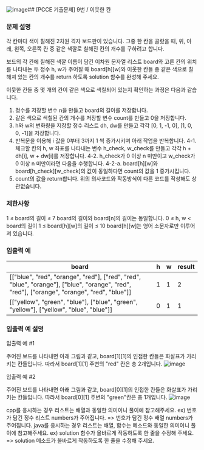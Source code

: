 ![image](https://github.com/Padack2/CodingTest/assets/26791213/afa9da75-e793-41b2-afa4-33734fa87318)## [PCCE 기출문제] 9번 / 이웃한 칸

### 문제 설명
각 칸마다 색이 칠해진 2차원 격자 보드판이 있습니다. 그중 한 칸을 골랐을 때, 위, 아래, 왼쪽, 오른쪽 칸 중 같은 색깔로 칠해진 칸의 개수를 구하려고 합니다.

보드의 각 칸에 칠해진 색깔 이름이 담긴 이차원 문자열 리스트 board와 고른 칸의 위치를 나타내는 두 정수 h, w가 주어질 때 board[h][w]와 이웃한 칸들 중 같은 색으로 칠해져 있는 칸의 개수를 return 하도록 solution 함수를 완성해 주세요.

이웃한 칸들 중 몇 개의 칸이 같은 색으로 색칠되어 있는지 확인하는 과정은 다음과 같습니다.

1. 정수를 저장할 변수 n을 만들고 board의 길이를 저장합니다.
2. 같은 색으로 색칠된 칸의 개수를 저장할 변수 count를 만들고 0을 저장합니다.
3. h와 w의 변화량을 저장할 정수 리스트 dh, dw를 만들고 각각 [0, 1, -1, 0], [1, 0, 0, -1]을 저장합니다.
4. 반복문을 이용해 i 값을 0부터 3까지 1 씩 증가시키며 아래 작업을 반복합니다.
    4-1. 체크할 칸의 h, w 좌표를 나타내는 변수 h_check, w_check를 만들고 각각 h + dh[i], w + dw[i]를 저장합니다.
    4-2. h_check가 0 이상 n 미만이고 w_check가 0 이상 n 미만이라면 다음을 수행합니다.
        4-2-a. board[h][w]와 board[h_check][w_check]의 값이 동일하다면 count의 값을 1 증가시킵니다.
5. count의 값을 return합니다.
위의 의사코드와 작동방식이 다른 코드를 작성해도 상관없습니다.

### 제한사항
1 ≤ board의 길이 ≤ 7
board의 길이와 board[n]의 길이는 동일합니다.
0 ≤ h, w < board의 길이
1 ≤ board[h][w]의 길이 ≤ 10
board[h][w]는 영어 소문자로만 이루어져 있습니다.

### 입출력 예
board|h|w|result
---|---|---|---
[["blue", "red", "orange", "red"], ["red", "red", "blue", "orange"], ["blue", "orange", "red", "red"], ["orange", "orange", "red", "blue"]]|1|1|2
[["yellow", "green", "blue"], ["blue", "green", "yellow"], ["yellow", "blue", "blue"]]|0|1|1

### 입출력 예 설명
입출력 예 #1

주어진 보드를 나타내면 아래 그림과 같고, board[1][1]의 인접한 칸들은 화살표가 가리키는 칸들입니다. 따라서 board[1][1] 주변의 "red" 칸은 총 2개입니다.
![image](https://github.com/Padack2/CodingTest/assets/26791213/283571fb-e4ce-41e6-a427-99e8767ba304)


입출력 예 #2

주어진 보드를 나타내면 아래 그림과 같고, board[0][1]의 인접한 칸들은 화살표가 가리키는 칸들입니다. 따라서 board[0][1] 주변의 "green"칸은 총 1개입니다.
![image](https://github.com/Padack2/CodingTest/assets/26791213/ae8f42f0-b655-43a3-9a02-f963f8530a88)


cpp를 응시하는 경우 리스트는 배열과 동일한 의미이니 풀이에 참고해주세요.
ex) 번호가 담긴 정수 리스트 numbers가 주어집니다. => 번호가 담긴 정수 배열 numbers가 주어집니다.
java를 응시하는 경우 리스트는 배열, 함수는 메소드와 동일한 의미이니 풀이에 참고해주세요.
ex) solution 함수가 올바르게 작동하도록 한 줄을 수정해 주세요. => solution 메소드가 올바르게 작동하도록 한 줄을 수정해 주세요.
